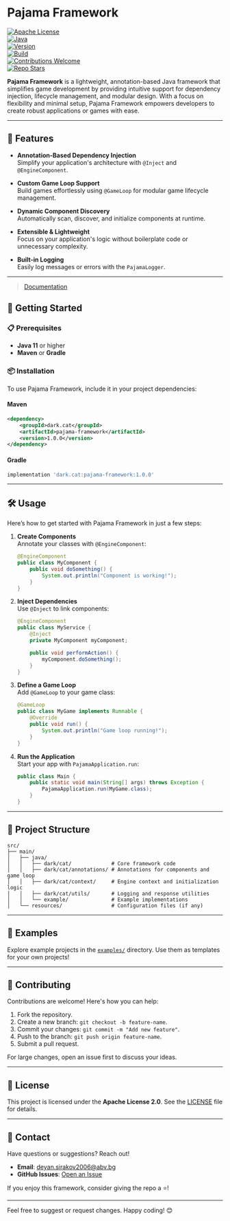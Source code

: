 # Pajama Framework

[![Apache License](https://img.shields.io/badge/license-Apache%202.0-blue.svg)](https://opensource.org/licenses/Apache-2.0)  
[![Java](https://img.shields.io/badge/language-Java-orange.svg)](https://www.oracle.com/java/)  
[![Version](https://img.shields.io/badge/version-1.0.0-brightgreen.svg)](https://github.com/Deyan2306/pajama/releases)  
[![Build](https://img.shields.io/github/actions/workflow/status/Deyan2306/pajama/build.yml?label=build&logo=github)](https://github.com/Deyan2306/pajama/actions)  
[![Contributions Welcome](https://img.shields.io/badge/contributions-welcome-brightgreen.svg?style=flat)](https://github.com/Deyan2306/pajama/issues)  
[![Repo Stars](https://img.shields.io/github/stars/Deyan2306/pajama?style=social)](https://github.com/Deyan2306/pajama/stargazers)

**Pajama Framework** is a lightweight, annotation-based Java framework that simplifies game development by providing intuitive support for dependency injection, lifecycle management, and modular design. With a focus on flexibility and minimal setup, Pajama Framework empowers developers to create robust applications or games with ease.

---

## 🎯 Features

- **Annotation-Based Dependency Injection**  
  Simplify your application's architecture with `@Inject` and `@EngineComponent`.

- **Custom Game Loop Support**  
  Build games effortlessly using `@GameLoop` for modular game lifecycle management.

- **Dynamic Component Discovery**  
  Automatically scan, discover, and initialize components at runtime.

- **Extensible & Lightweight**  
  Focus on your application's logic without boilerplate code or unnecessary complexity.

- **Built-in Logging**  
  Easily log messages or errors with the `PajamaLogger`.

---

> [Documentation](/docs)

## 🚀 Getting Started

### 📋 Prerequisites

- **Java 11** or higher
- **Maven** or **Gradle**

### 📦 Installation

To use Pajama Framework, include it in your project dependencies:

#### Maven
```xml
<dependency>
    <groupId>dark.cat</groupId>
    <artifactId>pajama-framework</artifactId>
    <version>1.0.0</version>
</dependency>
```

#### Gradle
```groovy
implementation 'dark.cat:pajama-framework:1.0.0'
```

---

## 🛠️ Usage

Here’s how to get started with Pajama Framework in just a few steps:

1. **Create Components**  
   Annotate your classes with `@EngineComponent`:
   ```java
   @EngineComponent
   public class MyComponent {
       public void doSomething() {
           System.out.println("Component is working!");
       }
   }
   ```

2. **Inject Dependencies**  
   Use `@Inject` to link components:
   ```java
   @EngineComponent
   public class MyService {
       @Inject
       private MyComponent myComponent;

       public void performAction() {
           myComponent.doSomething();
       }
   }
   ```

3. **Define a Game Loop**  
   Add `@GameLoop` to your game class:
   ```java
   @GameLoop
   public class MyGame implements Runnable {
       @Override
       public void run() {
           System.out.println("Game loop running!");
       }
   }
   ```

4. **Run the Application**  
   Start your app with `PajamaApplication.run`:
   ```java
   public class Main {
       public static void main(String[] args) throws Exception {
           PajamaApplication.run(MyGame.class);
       }
   }
   ```

---

## 📂 Project Structure

```plaintext
src/
├── main/
│   ├── java/
│   │   ├── dark/cat/             # Core framework code
│   │   ├── dark/cat/annotations/ # Annotations for components and game loop
│   │   ├── dark/cat/context/     # Engine context and initialization logic
│   │   ├── dark/cat/utils/       # Logging and response utilities
│   │   └── example/              # Example implementations
│   └── resources/                # Configuration files (if any)
```

---

## 🌟 Examples

Explore example projects in the [`examples/`](examples/) directory. Use them as templates for your own projects!

---

## 🤝 Contributing

Contributions are welcome! Here's how you can help:

1. Fork the repository.
2. Create a new branch: `git checkout -b feature-name`.
3. Commit your changes: `git commit -m "Add new feature"`.
4. Push to the branch: `git push origin feature-name`.
5. Submit a pull request.

For large changes, open an issue first to discuss your ideas.

---

## 📜 License

This project is licensed under the **Apache License 2.0**. See the [LICENSE](LICENSE) file for details.

---

## 📧 Contact

Have questions or suggestions? Reach out!

- **Email**: [deyan.sirakov2006@abv.bg](mailto:deyan.sirakov2006@abv.bg)
- **GitHub Issues**: [Open an Issue](https://github.com/Deyan2306/pajama/issues)

If you enjoy this framework, consider giving the repo a ⭐!

--- 

Feel free to suggest or request changes. Happy coding! 😊
